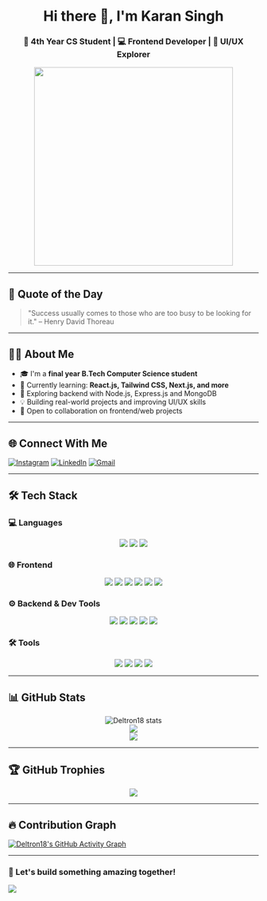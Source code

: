 <h1 align="center">Hi there 👋, I'm Karan Singh</h1>
<h3 align="center">🚀 4th Year CS Student | 💻 Frontend Developer | 🎨 UI/UX Explorer</h3>

<p align="center">
  <img src="https://media.giphy.com/media/26tn33aiTi1jkl6H6/giphy.gif" width="400" />
</p>






---

## 🌟 Quote of the Day
> "Success usually comes to those who are too busy to be looking for it." – Henry David Thoreau

---

## 👨‍💻 About Me

- 🎓 I'm a **final year B.Tech Computer Science student**
- 🌱 Currently learning: **React.js, Tailwind CSS, Next.js, and more**
- 🧠 Exploring backend with Node.js, Express.js and MongoDB
- 💡 Building real-world projects and improving UI/UX skills
- 🔗 Open to collaboration on frontend/web projects

---

## 🌐 Connect With Me

[![Instagram](https://img.shields.io/badge/-Instagram-E4405F?style=flat-square&logo=instagram&logoColor=white)](https://instagram.com/karraann__18)
[![LinkedIn](https://img.shields.io/badge/-LinkedIn-blue?style=flat-square&logo=Linkedin&logoColor=white&link=https://linkedin.com/in/karan-singh-28ba5b256/)](https://www.linkedin.com/in/karan-singh-28ba5b256/)
[![Gmail](https://img.shields.io/badge/-Gmail-D14836?style=flat-square&logo=gmail&logoColor=white)](mailto:karans0518@gmail.com)

---

## 🛠️ Tech Stack

### 💻 Languages
<p align="center">
  <img src="https://img.shields.io/badge/-C-00599C?style=for-the-badge&logo=c&logoColor=white" />
  <img src="https://img.shields.io/badge/-C++-00599C?style=for-the-badge&logo=c%2B%2B&logoColor=white" />
  <img src="https://img.shields.io/badge/-JavaScript-F7DF1E?style=for-the-badge&logo=javascript&logoColor=black" />
</p>

### 🌐 Frontend
<p align="center">
  <img src="https://img.shields.io/badge/-HTML5-E34F26?style=for-the-badge&logo=html5&logoColor=white" />
  <img src="https://img.shields.io/badge/-CSS3-1572B6?style=for-the-badge&logo=css3&logoColor=white" />
  <img src="https://img.shields.io/badge/-TailwindCSS-38B2AC?style=for-the-badge&logo=tailwind-css&logoColor=white" />
  <img src="https://img.shields.io/badge/-React-61DAFB?style=for-the-badge&logo=react&logoColor=black" />
  <img src="https://img.shields.io/badge/-NextJS-000?style=for-the-badge&logo=next.js&logoColor=white" />
  <img src="https://img.shields.io/badge/-Redux-764ABC?style=for-the-badge&logo=redux&logoColor=white" />
</p>

### ⚙️ Backend & Dev Tools
<p align="center">
  <img src="https://img.shields.io/badge/-Node.js-339933?style=for-the-badge&logo=node.js&logoColor=white" />
  <img src="https://img.shields.io/badge/-Express.js-000000?style=for-the-badge&logo=express&logoColor=white" />
  <img src="https://img.shields.io/badge/-MongoDB-47A248?style=for-the-badge&logo=mongodb&logoColor=white" />
  <img src="https://img.shields.io/badge/-Firebase-FFCA28?style=for-the-badge&logo=firebase&logoColor=black" />
  <img src="https://img.shields.io/badge/-Vercel-000000?style=for-the-badge&logo=vercel&logoColor=white" />
</p>

### 🛠 Tools
<p align="center">
  <img src="https://img.shields.io/badge/-Git-F05032?style=for-the-badge&logo=git&logoColor=white" />
  <img src="https://img.shields.io/badge/-GitHub-181717?style=for-the-badge&logo=github&logoColor=white" />
  <img src="https://img.shields.io/badge/-Postman-FF6C37?style=for-the-badge&logo=postman&logoColor=white" />
  <img src="https://img.shields.io/badge/-Figma-F24E1E?style=for-the-badge&logo=figma&logoColor=white" />
</p>

---

## 📊 GitHub Stats

<p align="center">
  <img src="https://github-readme-stats.vercel.app/api?username=Deltron18&show_icons=true&theme=radical" alt="Deltron18 stats" />
  <br />
<img src="https://streak-stats.demolab.com/?user=Deltron18&theme=radical&hide_border=false" />








  <br />
  <img src="https://github-readme-stats.vercel.app/api/top-langs/?username=Deltron18&layout=compact&theme=radical" />
</p>

---

## 🏆 GitHub Trophies

<p align="center">
  <img src="https://github-profile-trophy.vercel.app/?username=Deltron18&theme=onedark&no-bg=true&margin-w=10" />
</p>





---



## 🔥 Contribution Graph

[![Deltron18's GitHub Activity Graph](https://github-readme-activity-graph.vercel.app/graph?username=Deltron18&theme=react-dark&hide_border=true)](https://github.com/ashutosh00710/github-readme-activity-graph)


---

### 🚀 Let's build something amazing together!
[![](https://visitcount.itsvg.in/api?id=Deltron18&icon=0&color=12)](https://visitcount.itsvg.in)


